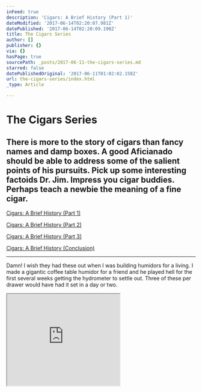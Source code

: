 ```yaml
---
inFeed: true
description: 'Cigars: A Brief History (Part 1)'
dateModified: '2017-06-14T02:20:07.981Z'
datePublished: '2017-06-14T02:20:09.190Z'
title: The Cigars Series
author: []
publisher: {}
via: {}
hasPage: true
sourcePath: _posts/2017-06-11-the-cigars-series.md
starred: false
datePublishedOriginal: '2017-06-11T01:02:02.158Z'
url: the-cigars-series/index.html
_type: Article

---
```

# The Cigars Series

## There is more to the story of cigars than fancy names and damp boxes. A good Aficianado should be able to address some of the salient points of his pursuits. Pick up some interesting factoids Dr. Jim. Impress you cigar buddies. Perhaps teach a newbie the meaning of a fine cigar.

[Cigars: A Brief History (Part 1)][0]

[Cigars: A Brief History (Part 2)][1]

[Cigars: A Brief History (Part 3)][2]

[Cigars: A Brief History (Conclusion)][3]

---

Damn! I wish they had these out when I was building humidors for a living. I made a gigantic coffee table humidor for a friend and he played hell for the first several weeks getting the hydrometer to settle out. Three of these per drawer would have had it set in a day or two.

<iframe src="https://the-grid.github.io/ed-userhtml/?g=eJxNkU9vEzEQxe98imgPvqXr7IZNKHURFVIBUbVSBFdr1p7dmPjP1p6whE9fx2kl5uT3Zvzz0_jGDBEcLhKdLIpqNpr216uGT38_7tGMe7pu1mdRLRzE0fgyICr-pi9DxUgqBmuNH0XlQ7Uo3D5EjfHSjkpUdT2npYcrcPAv-CXodEqE7koFV2f0iJTq5087jH-Mwl8YkwleNJxv-LZp2KPH7zuxYo8TRqBz6x7ps_5KzrIHiAekJwsKxc8dS-EY8wkUizgIGiQZy0BLOk0ophj0UZHMYQ-MIqhDTi2NFg7od4jLhjNXcFPBXcJm0Hh-MsOL7dCTuOOrLz_a7q7ZMkjGp_-NM_2bFu_7foDtRnfrbtUOmzV8gKx73YJeY9tuWNqHWb4uagCbsNyUYUKfpPHS4yxn43WYBcUjsinm3UgVbIiiLcXIkH2zOO86xVk_vuqhVHX7bpHrpr789-0LNROuhg" height="244" style=""></iframe>



[0]: http://itsamans.world/cigars-a-brief-history-part-1
[1]: http://itsamans.world/cigars-a-brief-history-part-2
[2]: http://itsamans.world/cigars-a-brief-history-part-3
[3]: http://itsamans.world/cigars-a-brief-history-conclusion